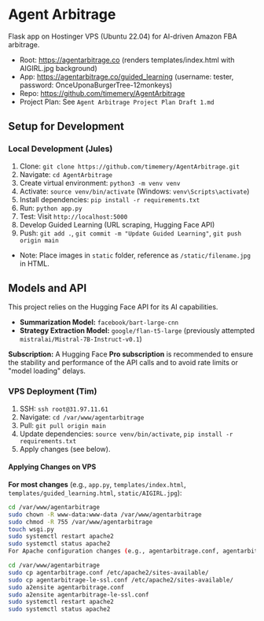 # Agent Arbitrage
Flask app on Hostinger VPS (Ubuntu 22.04) for AI-driven Amazon FBA arbitrage.
- Root: https://agentarbitrage.co (renders templates/index.html with AIGIRL.jpg background)
- App: https://agentarbitrage.co/guided_learning (username: tester, password: OnceUponaBurgerTree-12monkeys)
- Repo: https://github.com/timemery/AgentArbitrage
- Project Plan: See `Agent Arbitrage Project Plan Draft 1.md`

## Setup for Development
### Local Development (Jules)
1. Clone: `git clone https://github.com/timemery/AgentArbitrage.git`
2. Navigate: `cd AgentArbitrage`
3. Create virtual environment: `python3 -m venv venv`
4. Activate: `source venv/bin/activate` (Windows: `venv\Scripts\activate`)
5. Install dependencies: `pip install -r requirements.txt`
6. Run: `python app.py`
7. Test: Visit `http://localhost:5000`
8. Develop Guided Learning (URL scraping, Hugging Face API)
9. Push: `git add .`, `git commit -m "Update Guided Learning"`, `git push origin main`
- Note: Place images in `static` folder, reference as `/static/filename.jpg` in HTML.

## Models and API

This project relies on the Hugging Face API for its AI capabilities.

*   **Summarization Model:** `facebook/bart-large-cnn`
*   **Strategy Extraction Model:** `google/flan-t5-large` (previously attempted `mistralai/Mistral-7B-Instruct-v0.1`)

**Subscription:** A Hugging Face **Pro subscription** is recommended to ensure the stability and performance of the API calls and to avoid rate limits or "model loading" delays.


### VPS Deployment (Tim)
1. SSH: `ssh root@31.97.11.61`
2. Navigate: `cd /var/www/agentarbitrage`
3. Pull: `git pull origin main`
4. Update dependencies: `source venv/bin/activate`, `pip install -r requirements.txt`
5. Apply changes (see below).

#### Applying Changes on VPS
**For most changes** (e.g., `app.py`, `templates/index.html`, `templates/guided_learning.html`, `static/AIGIRL.jpg`):
```bash
cd /var/www/agentarbitrage
sudo chown -R www-data:www-data /var/www/agentarbitrage
sudo chmod -R 755 /var/www/agentarbitrage
touch wsgi.py
sudo systemctl restart apache2
sudo systemctl status apache2
For Apache configuration changes (e.g., agentarbitrage.conf, agentarbitrage-le-ssl.conf):

cd /var/www/agentarbitrage
sudo cp agentarbitrage.conf /etc/apache2/sites-available/
sudo cp agentarbitrage-le-ssl.conf /etc/apache2/sites-available/
sudo a2ensite agentarbitrage.conf
sudo a2ensite agentarbitrage-le-ssl.conf
sudo systemctl restart apache2
sudo systemctl status apache2
